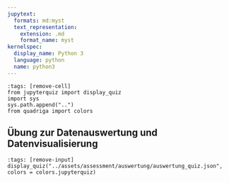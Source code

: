 ```yaml
---
jupytext:
  formats: md:myst
  text_representation:
    extension: .md
    format_name: myst
kernelspec:
  display_name: Python 3
  language: python
  name: python3
---
```

```{code-cell} ipython3
:tags: [remove-cell]
from jupyterquiz import display_quiz
import sys
sys.path.append("..")
from quadriga import colors
```

## Übung zur Datenauswertung und Datenvisualisierung
```{code-cell} ipython3
:tags: [remove-input]
display_quiz("../assets/assessment/auswertung/auswertung_quiz.json", colors = colors.jupyterquiz)
```
